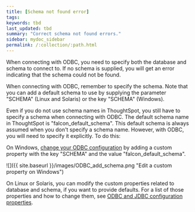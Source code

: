 ```yaml
---
title: [Schema not found error]
tags:
keywords: tbd
last_updated: tbd
summary: "Correct schema not found errors."
sidebar: mydoc_sidebar
permalink: /:collection/:path.html
---
```

When connecting with ODBC, you need to specify both the database and schema to connect to. If no schema is supplied, you will get an error indicating that the schema could not be found.

When connecting with ODBC, remember to specify the schema. Note that you can add a default schema to use by supplying the parameter "SCHEMA" (Linux and Solaris) or the key "SCHEMA" (Windows).

Even if you do not use schema names in ThoughtSpot, you still have to specify a schema when connecting with ODBC. The default schema name in ThoughtSpot is "falcon_default_schema". This default schema is always assumed when you don't specify a schema name. However, with ODBC, you will need to specify it explicitly. To do this:

On Windows, [change your ODBC configuration](/admin/clients/change-odbc-windows.html#) by adding a custom property with the key "SCHEMA" and the value "falcon_default_schema".

![]({{ site.baseurl }}/images/ODBC_add_schema.png "Edit a custom property on Windows")

On Linux or Solaris, you can modify the custom properties related to database and schema, if you want to provide defaults. For a list of those properties and how to change them, see [ODBC and JDBC configuration properties](/admin/reference/simba-settings.html#).
